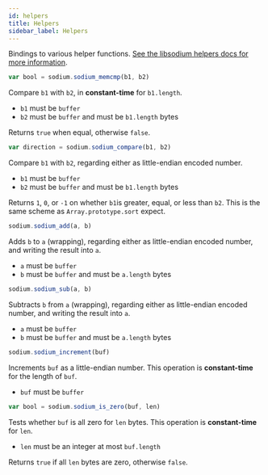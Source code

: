 ```yaml
---
id: helpers
title: Helpers
sidebar_label: Helpers
---
```


Bindings to various helper functions. [See the libsodium helpers docs for more information](https://download.libsodium.org/doc/helpers/).

``` js
var bool = sodium.sodium_memcmp(b1, b2)
```
Compare `b1` with `b2`, in **constant-time** for `b1.length`.
* `b1` must be `buffer`
* `b2` must be `buffer` and must be `b1.length` bytes

Returns `true` when equal, otherwise `false`.

``` js
var direction = sodium.sodium_compare(b1, b2)
```
Compare `b1` with `b2`, regarding either as little-endian encoded number.
* `b1` must be `buffer`
* `b2` must be `buffer` and must be `b1.length` bytes

Returns `1`, `0`, or `-1` on whether `b1`is greater, equal, or less than `b2`. This is the same scheme as `Array.prototype.sort` expect.

``` js
sodium.sodium_add(a, b)
```
Adds `b` to `a` (wrapping), regarding either as little-endian encoded number, and writing the result into `a`.
* `a` must be `buffer`
* `b` must be `buffer` and must be `a.length` bytes

``` js
sodium.sodium_sub(a, b)
```
Subtracts `b` from `a` (wrapping), regarding either as little-endian encoded number, and writing the result into `a`.
* `a` must be `buffer`
* `b` must be `buffer` and must be `a.length` bytes

``` js
sodium.sodium_increment(buf)
```
Increments `buf` as a little-endian number. This operation is **constant-time** for the length of `buf`.
* `buf` must be `buffer`

``` js
var bool = sodium.sodium_is_zero(buf, len)
```
Tests whether `buf` is all zero for `len` bytes. This operation is **constant-time** for `len`.
* `len` must be an integer at most `buf.length`

Returns `true` if all `len` bytes are zero, otherwise `false`.
